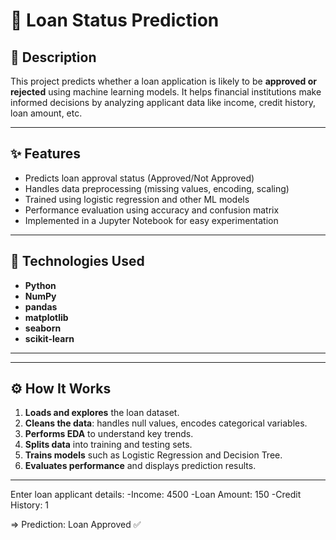 # 🏦 Loan Status Prediction

## 📖 Description

This project predicts whether a loan application is likely to be **approved or rejected** using machine learning models. It helps financial institutions make informed decisions by analyzing applicant data like income, credit history, loan amount, etc.

---

## ✨ Features

- Predicts loan approval status (Approved/Not Approved)
- Handles data preprocessing (missing values, encoding, scaling)
- Trained using logistic regression and other ML models
- Performance evaluation using accuracy and confusion matrix
- Implemented in a Jupyter Notebook for easy experimentation

---

## 🧰 Technologies Used

- **Python**  
- **NumPy**  
- **pandas**  
- **matplotlib**  
- **seaborn**  
- **scikit-learn**  

---


---

## ⚙️ How It Works

1. **Loads and explores** the loan dataset.
2. **Cleans the data**: handles null values, encodes categorical variables.
3. **Performs EDA** to understand key trends.
4. **Splits data** into training and testing sets.
5. **Trains models** such as Logistic Regression and Decision Tree.
6. **Evaluates performance** and displays prediction results.

---
Enter loan applicant details:
-Income: 4500
-Loan Amount: 150
-Credit History: 1

=> Prediction: Loan Approved ✅


